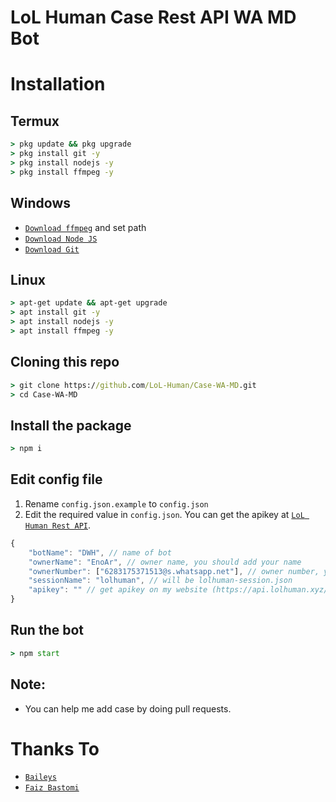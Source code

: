 # LoL Human Case Rest API WA MD Bot

# Installation

## Termux

```cmd
> pkg update && pkg upgrade
> pkg install git -y
> pkg install nodejs -y
> pkg install ffmpeg -y
```

## Windows

-   [`Download ffmpeg`](https://ffmpeg.org/download.html#build-windows) and set path
-   [`Download Node JS`](https://nodejs.org/en/download/)
-   [`Download Git`](https://git-scm.com/downloads)

## Linux

```cmd
> apt-get update && apt-get upgrade
> apt install git -y
> apt install nodejs -y
> apt install ffmpeg -y
```

## Cloning this repo

```cmd
> git clone https://github.com/LoL-Human/Case-WA-MD.git
> cd Case-WA-MD
```

## Install the package

```cmd
> npm i
```

## Edit config file

1. Rename `config.json.example` to `config.json`
2. Edit the required value in `config.json`. You can get the apikey at [`LoL Human Rest API`](https://api.lolhuman.xyz/).

```js
{
    "botName": "DWH", // name of bot
    "ownerName": "EnoAr", // owner name, you should add your name
    "ownerNumber": ["6283175371513@s.whatsapp.net"], // owner number, you should add your number
    "sessionName": "lolhuman", // will be lolhuman-session.json
    "apikey": "" // get apikey on my website (https://api.lolhuman.xyz/)
}
```

## Run the bot

```cmd
> npm start
```

## Note:

-   You can help me add case by doing pull requests.

# Thanks To

-   [`Baileys`](https://github.com/adiwajshing/Baileys)
-   [`Faiz Bastomi`](https://github.com/FaizBastomi/)
